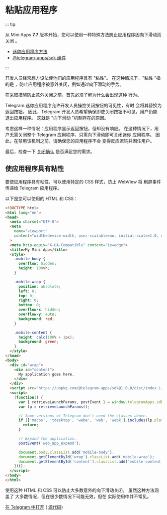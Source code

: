# 粘贴应用程序

::: tip

从 Mini Apps **7.7** 版本开始，您可以使用一种特殊方法防止应用程序因向下滑动而关闭
。

- [迷你应用程序方法](methods.md#web-app-setup-swipe-behavior)
- [@telegram-apps/sdk 组件](../packages/telegram-apps-sdk/2-x/components/swipe-behavior.md)

:::

开发人员经常想方设法使他们的应用程序具有 "粘性"。 在这种情况下，"粘性 "指的是
，防止应用程序被意外关闭，例如通过向下滑动的手势。

在采取措施防止意外关闭之前，首先必须了解为什么会出现这种
行为。

Telegram 迷你应用程序允许开发人员操控关闭按钮的可见性，有时
会将其替换为返回按钮。 因此，Telegram 开发人员希望确保即使关闭按钮不可见，用户仍能
退出应用程序。 这就是 "向下滑动 "机制存在的原因。

考虑这样一种情况：应用程序显示返回按钮，但却没有响应。 在这种情况下，用户无需关闭整个 Telegram 应用程序，只需向下滑动即可关闭迷你
应用程序。 因此，在禁用该机制之前，请确保您的应用程序不会
变得反应迟钝并困住用户。

最后，检查一下 [关闭确认](./closing-behavior.md) 是否满足您的需求。

## 使应用程序具有粘性

要使应用程序具有粘性，可以使用特定的 CSS 样式，防止 WebView 将
刷屏事件传递给 Telegram 应用程序。

以下是您可以使用的 HTML 和 CSS：

```html
<!DOCTYPE html>
<html lang="en">
<head>
  <meta charset="UTF-8">
  <meta
    name="viewport"
    content="width=device-width, user-scalable=no, initial-scale=1.0, maximum-scale=1.0, minimum-scale=1.0"
  >
  <meta http-equiv="X-UA-Compatible" content="ie=edge">
  <title>My Mini App</title>
  <style>
    .mobile-body {
      overflow: hidden;
      height: 100vh;
    }

    .mobile-wrap {
      position: absolute;
      left: 0;
      top: 0;
      right: 0;
      bottom: 0;
      overflow-x: hidden;
      overflow-y: auto;
      background: red;
    }

    .mobile-content {
      height: calc(100% + 1px);
      background: green;
    }
  </style>
</head>
<body>
  <div id="wrap">
    <div id="content">
      My application goes here.
    </div>
  </div>
  <script src="https://unpkg.com/@telegram-apps/sdk@1.0.0/dist/index.iife.js"></script>
  <script>
    (function() {
      var { retrieveLaunchParams, postEvent } = window.telegramApps.sdk;
      var lp = retrieveLaunchParams();

      // Some versions of Telegram don't need the classes above.
      if (['macos', 'tdesktop', 'weba', 'web', 'webk'].includes(lp.platform)) {
        return;
      }

      // Expand the application.
      postEvent('web_app_expand');

      document.body.classList.add('mobile-body');
      document.getElementById('wrap').classList.add('mobile-wrap');
      document.getElementById('content').classList.add('mobile-content');
    })();
  </script>
</body>
</html>
```

使用这种 HTML 和 CSS 可以防止大多数意外的向下滑动关闭。 虽然这种方法涵盖了
大多数情况，但在极少数情况下可能无效，但在
实际使用中并不常见。

[在 Telegram 中打开](https://t.me/tmajsbot/sticky_app) ( [源代码](https://github.com/Telegram-Mini-Apps/sticky-app/blob/master/dist/index.html))
